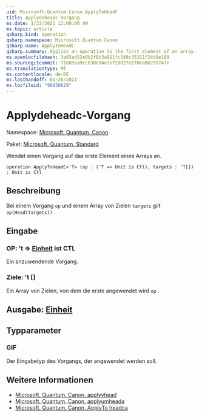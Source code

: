 ```yaml
---
uid: Microsoft.Quantum.Canon.ApplyToHeadC
title: Applydeheadc-Vorgang
ms.date: 1/23/2021 12:00:00 AM
ms.topic: article
qsharp.kind: operation
qsharp.namespace: Microsoft.Quantum.Canon
qsharp.name: ApplyToHeadC
qsharp.summary: Applies an operation to the first element of an array.
ms.openlocfilehash: 3a65ad52e0b2f8b3a921fc549c35311f24d0e189
ms.sourcegitcommit: 71605ea9cc630e84e7ef29027e1f0ea06299747e
ms.translationtype: MT
ms.contentlocale: de-DE
ms.lasthandoff: 01/26/2021
ms.locfileid: "98850629"
---
```

# <a name="applytoheadc-operation"></a>Applydeheadc-Vorgang

Namespace: [Microsoft. Quantum. Canon](xref:Microsoft.Quantum.Canon)

Paket: [Microsoft. Quantum. Standard](https://nuget.org/packages/Microsoft.Quantum.Standard)


Wendet einen Vorgang auf das erste Element eines Arrays an.

```qsharp
operation ApplyToHeadC<'T> (op : ('T => Unit is Ctl), targets : 'T[]) : Unit is Ctl
```


## <a name="description"></a>Beschreibung

Bei einem Vorgang `op` und einem Array von Zielen `targets` gilt `op(Head(targets))` .

## <a name="input"></a>Eingabe

### <a name="op--t--unit--is-ctl"></a>OP: 't => [Einheit](xref:microsoft.quantum.lang-ref.unit)  ist CTL

Ein anzuwendende Vorgang.


### <a name="targets--t"></a>Ziele: 't []

Ein Array von Zielen, von dem die erste angewendet wird `op` .



## <a name="output--unit"></a>Ausgabe: [Einheit](xref:microsoft.quantum.lang-ref.unit)



## <a name="type-parameters"></a>Typparameter

### <a name="t"></a>GIF

Der Eingabetyp des Vorgangs, der angewendet werden soll.

## <a name="see-also"></a>Weitere Informationen

- [Microsoft. Quantum. Canon. applyyhead](xref:Microsoft.Quantum.Canon.ApplyToHead)
- [Microsoft. Quantum. Canon. applyumheada](xref:Microsoft.Quantum.Canon.ApplyToHeadA)
- [Microsoft. Quantum. Canon. ApplyTo headca](xref:Microsoft.Quantum.Canon.ApplyToHeadCA)